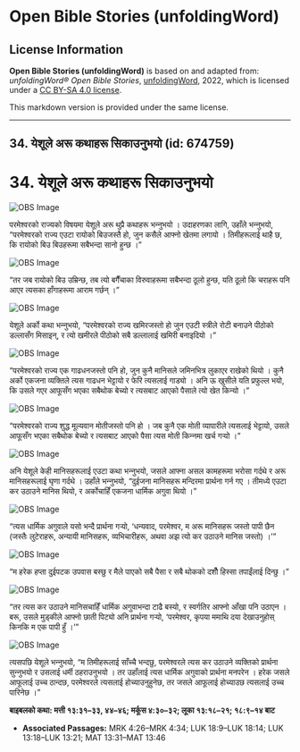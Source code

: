 # Open Bible Stories (unfoldingWord)

## License Information

**Open Bible Stories (unfoldingWord)** is based on and adapted from: _unfoldingWord® Open Bible Stories_, [unfoldingWord](https://unfoldingword.org/utw), 2022, which is licensed under a [CC BY-SA 4.0 license](https://creativecommons.org/licenses/by-sa/4.0/legalcode.en).

This markdown version is provided under the same license.



--------------------------------

## 34. येशूले अरू कथाहरू सिकाउनुभयो (id: 674759)

34\. येशूले अरू कथाहरू सिकाउनुभयो
=================================

![OBS Image](https://cdn.door43.org/obs/jpg/360px/obs-en-34-01.jpg)

परमेश्‍वरको राज्यको विषयमा येशूले अरू थुप्रै कथाहरू भन्‍नुभयो । उदाहरणका लागि, उहाँले भन्‍नुभयो, “परमेश्‍वरको राज्य एउटा रायोको बिउजस्तै हो, जुन कसैले आफ्नो खेतमा लगायो । तिमीहरूलाई थाहै छ, कि रायोको बिउ बिउहरूमा सबैभन्दा सानो हुन्छ ।”

![OBS Image](https://cdn.door43.org/obs/jpg/360px/obs-en-34-02.jpg)

“तर जब रायोको बिउ उम्रिन्छ, तब त्यो बगैँचाका विरुवाहरूमा सबैभन्दा ठूलो हुन्छ, यति ठूलो कि चराहरू पनि आएर त्यसका हाँगाहरूमा आराम गर्छन् ।”

![OBS Image](https://cdn.door43.org/obs/jpg/360px/obs-en-34-03.jpg)

येशूले अर्को कथा भन्‍नुभयो, “परमेश्‍वरको राज्य खमिरजस्तो हो जुन एउटी स्त्रीले रोटी बनाउने पीठोको डल्लासँग मिसाइन्, र त्यो खमीरले पीठोको सबै डल्लालाई खमिरी बनाइदियो ।”

![OBS Image](https://cdn.door43.org/obs/jpg/360px/obs-en-34-04.jpg)

“परमेश्‍वरको राज्य एक गाढधनजस्तो पनि हो, जुन कुनै मानिसले जमिनभित्र लुकाएर राखेको थियो । कुनै अर्को एकजना व्यक्तिले त्यस गाढधन भेट्टायो र फेरि त्यसलाई गाड्यो । अनि ऊ खुसीले यति प्रफुल्ल भयो, कि उसले गएर आफूसँग भएका सबैथोक बेच्यो र त्यसबाट आएको पैसाले त्यो खेत किन्यो ।”

![OBS Image](https://cdn.door43.org/obs/jpg/360px/obs-en-34-05.jpg)

“परमेश्‍वरको राज्य शुद्ध मूल्यवान मोतीजस्तो पनि हो । जब कुनै एक मोती व्यापारीले त्यसलाई भेट्टायो, उसले आफूसँग भएका सबैथोक बेच्यो र त्यसबाट आएको पैसा त्यस मोती किन्‍नमा खर्च गर्‍यो ।”

![OBS Image](https://cdn.door43.org/obs/jpg/360px/obs-en-34-06.jpg)

अनि येशूले केही मानिसहरूलाई एउटा कथा भन्‍नुभयो, जसले आफ्ना असल कामहरूमा भरोसा गर्दथे र अरू मानिसहरूलाई घृणा गर्दथे । उहाँले भन्‍नुभयो, “दुईजना मानिसहरू मन्दिरमा प्रार्थना गर्न गए । तीमध्ये एउटा कर उठाउने मानिस थियो, र अर्कोचाहिँ एकजना धार्मिक अगुवा थियो ।”

![OBS Image](https://cdn.door43.org/obs/jpg/360px/obs-en-34-07.jpg)

“त्यस धार्मिक अगुवाले यसो भन्दै प्रार्थना गर्‍यो, ‘धन्यवाद, परमेश्‍वर, म अरू मानिसहरू जस्तो पापी छैन (जस्तैः लुटेराहरू, अन्यायी मानिसहरू, व्यभिचारीहरू, अथवा अझ त्यो कर उठाउने मानिस जस्तो) ।’”

![OBS Image](https://cdn.door43.org/obs/jpg/360px/obs-en-34-08.jpg)

“म हरेक हप्ता दुईपटक उपवास बस्छु र मैले पाएको सबै पैसा र सबै थोकको दशौँ हिस्सा तपाईंलाई दिन्छु ।”

![OBS Image](https://cdn.door43.org/obs/jpg/360px/obs-en-34-09.jpg)

“तर त्यस कर उठाउने मानिसचाहिँ धार्मिक अगुवाभन्दा टाढै बस्यो, र स्वर्गतिर आफ्नो आँखा पनि उठाएन । बरू, उसले मुड्कीले आफ्नो छाती पिट्यो अनि प्रार्थना गर्‍यो, ‘परमेश्‍वर, कृपया ममाथि दया देखाउनुहोस् किनकि म एक पापी हुँ ।’”

![OBS Image](https://cdn.door43.org/obs/jpg/360px/obs-en-34-10.jpg)

त्यसपछि येशूले भन्‍नुभयो, “म तिमीहरूलाई साँच्चै भन्दछु, परमेश्‍वरले त्यस कर उठाउने व्यक्तिको प्रार्थना सुन्‍नुभयो र उसलाई धर्मी ठहराउनुभयो । तर उहाँलाई त्यस धार्मिक अगुवाको प्रार्थना मनपरेन । हरेक जसले आफूलाई उच्च ठान्दछ, परमेश्‍वरले त्यसलाई होच्याउनुहुनेछ, तर जसले आफूलाई होच्याउछ त्यसलाई उच्च पारिनेछ ।”

**बाइबलको कथा: मत्ती १३:३१–३३, ४४–४६; मर्कूस ४:३०–३२; लूका १३:१८–२१; १८:९–१४ बाट**

* **Associated Passages:** MRK 4:26–MRK 4:34; LUK 18:9–LUK 18:14; LUK 13:18–LUK 13:21; MAT 13:31–MAT 13:46

